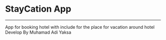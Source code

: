 # StayCation App

<hr>

App for booking hotel with include for the place for vacation around hotel
Develop By Muhamad Adi Yaksa

